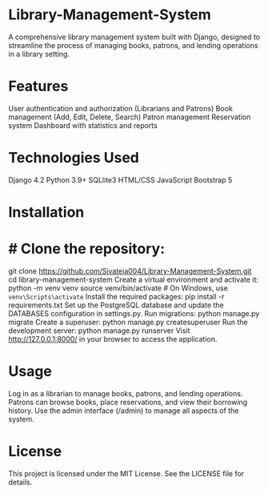 # Library-Management-System
A comprehensive library management system built with Django, designed to streamline the process of managing books, patrons, and lending operations in a library setting.

# Features
User authentication and authorization (Librarians and Patrons)
Book management (Add, Edit, Delete, Search)
Patron management
Reservation system
Dashboard with statistics and reports

# Technologies Used
Django 4.2
Python 3.9+
SQLlite3
HTML/CSS
JavaScript
Bootstrap 5

# Installation
# # Clone the repository:
git clone https://github.com/Sivateja004/Library-Management-System.git
cd library-management-system
Create a virtual environment and activate it:
python -m venv venv
source venv/bin/activate  # On Windows, use `venv\Scripts\activate`
Install the required packages:
pip install -r requirements.txt
Set up the PostgreSQL database and update the DATABASES configuration in settings.py.
Run migrations:
python manage.py migrate
Create a superuser:
python manage.py createsuperuser
Run the development server:
python manage.py runserver
Visit http://127.0.0.1:8000/ in your browser to access the application.

# Usage
Log in as a librarian to manage books, patrons, and lending operations.
Patrons can browse books, place reservations, and view their borrowing history.
Use the admin interface (/admin) to manage all aspects of the system.

# License
This project is licensed under the MIT License. See the LICENSE file for details.
